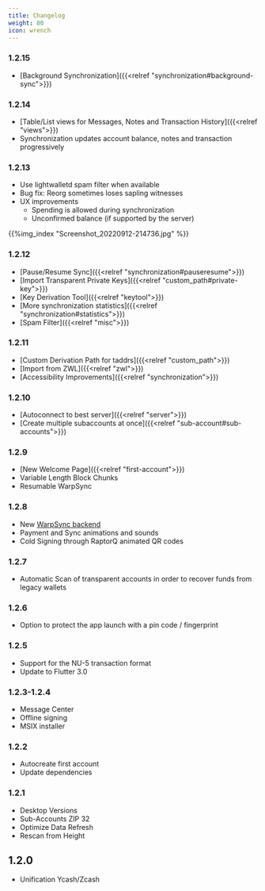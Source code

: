 ```yaml
---
title: Changelog
weight: 80
icon: wrench
---
```


### 1.2.15

- [Background Synchronization]({{<relref "synchronization#background-sync">}})

### 1.2.14

- [Table/List views for Messages, Notes and Transaction History]({{<relref "views">}})
- Synchronization updates account balance, notes and transaction progressively

### 1.2.13

- Use lightwalletd spam filter when available
- Bug fix: Reorg sometimes loses sapling witnesses
- UX improvements
    - Spending is allowed during synchronization
    - Unconfirmed balance (if supported by the server)

{{%img_index "Screenshot_20220912-214736.jpg" %}}

### 1.2.12

- [Pause/Resume Sync]({{<relref "synchronization#pauseresume">}})
- [Import Transparent Private Keys]({{<relref "custom_path#private-key">}})
- [Key Derivation Tool]({{<relref "keytool">}})
- [More synchronization statistics]({{<relref "synchronization#statistics">}})
- [Spam Filter]({{<relref "misc">}})

### 1.2.11

- [Custom Derivation Path for taddrs]({{<relref "custom_path">}})
- [Import from ZWL]({{<relref "zwl">}})
- [Accessibility Improvements]({{<relref "synchronization">}})

### 1.2.10

- [Autoconnect to best server]({{<relref "server">}})
- [Create multiple subaccounts at once]({{<relref "sub-account#sub-accounts">}})

### 1.2.9

- [New Welcome Page]({{<relref "first-account">}})
- Variable Length Block Chunks
- Resumable WarpSync

### 1.2.8

- New [WarpSync backend](https://github.com/hhanh00/zcash-sync.git)
- Payment and Sync animations and sounds
- Cold Signing through RaptorQ animated QR codes

### 1.2.7

- Automatic Scan of transparent accounts in order
to recover funds from legacy wallets

### 1.2.6

- Option to protect the app launch with a pin code / fingerprint

### 1.2.5

- Support for the NU-5 transaction format
- Update to Flutter 3.0

### 1.2.3-1.2.4

- Message Center
- Offline signing
- MSIX installer

### 1.2.2

- Autocreate first account
- Update dependencies

### 1.2.1

- Desktop Versions
- Sub-Accounts ZIP 32
- Optimize Data Refresh
- Rescan from Height

## 1.2.0

- Unification Ycash/Zcash

